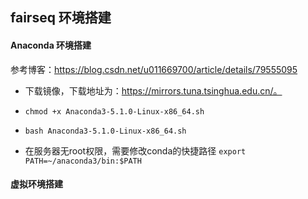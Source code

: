 ## fairseq 环境搭建

#### Anaconda 环境搭建

参考博客：https://blog.csdn.net/u011669700/article/details/79555095

+ 下载镜像，下载地址为：https://mirrors.tuna.tsinghua.edu.cn/。 

+ `chmod +x Anaconda3-5.1.0-Linux-x86_64.sh`

+ `bash Anaconda3-5.1.0-Linux-x86_64.sh`

+ 在服务器无root权限，需要修改conda的快捷路径 `export PATH=~/anaconda3/bin:$PATH`

#### 虚拟环境搭建

